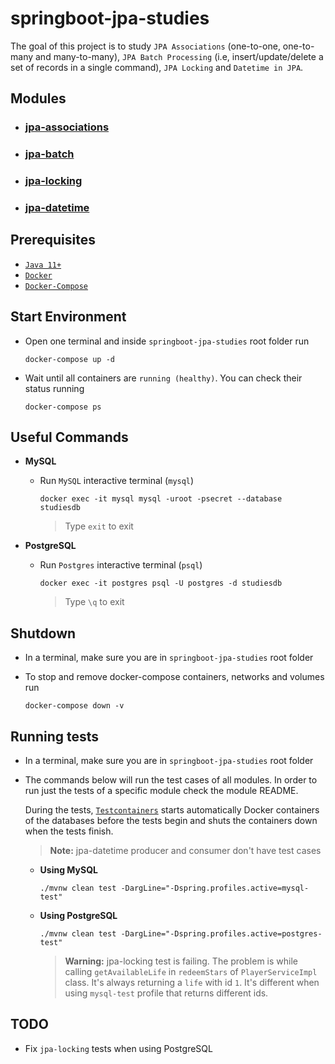 # springboot-jpa-studies

The goal of this project is to study `JPA Associations` (one-to-one, one-to-many and many-to-many), `JPA Batch Processing` (i.e, insert/update/delete a set of records in a single command), `JPA Locking` and `Datetime in JPA`.

## Modules

- ### [jpa-associations](https://github.com/ivangfr/springboot-jpa-studies/tree/master/jpa-associations#jpa-associations)
- ### [jpa-batch](https://github.com/ivangfr/springboot-jpa-studies/tree/master/jpa-batch#jpa-batch)
- ### [jpa-locking](https://github.com/ivangfr/springboot-jpa-studies/tree/master/jpa-locking#jpa-locking)
- ### [jpa-datetime](https://github.com/ivangfr/springboot-jpa-studies/tree/master/jpa-datetime#jpa-datetime)

## Prerequisites

- [`Java 11+`](https://www.oracle.com/java/technologies/javase-jdk11-downloads.html)
- [`Docker`](https://www.docker.com/)
- [`Docker-Compose`](https://docs.docker.com/compose/install/)

## Start Environment

- Open one terminal and inside `springboot-jpa-studies` root folder run
  ```
  docker-compose up -d
  ```

- Wait until all containers are `running (healthy)`. You can check their status running
  ```
  docker-compose ps
  ```

## Useful Commands

- **MySQL**

  - Run `MySQL` interactive terminal (`mysql`)
    ```
    docker exec -it mysql mysql -uroot -psecret --database studiesdb
    ```
    > Type `exit` to exit
    
- **PostgreSQL**

  - Run `Postgres` interactive terminal (`psql`)
    ```
    docker exec -it postgres psql -U postgres -d studiesdb
    ```
    > Type `\q` to exit

## Shutdown

- In a terminal, make sure you are in `springboot-jpa-studies` root folder

- To stop and remove docker-compose containers, networks and volumes run
  ```
  docker-compose down -v
  ```

## Running tests

- In a terminal, make sure you are in `springboot-jpa-studies` root folder  

- The commands below will run the test cases of all modules. In order to run just the tests of a specific module check the module README.

  During the tests, [`Testcontainers`](https://www.testcontainers.org/) starts automatically Docker containers of the databases before the tests begin and shuts the containers down when the tests finish.

  > **Note:** jpa-datetime producer and consumer don't have test cases

  - **Using MySQL**
    ```
    ./mvnw clean test -DargLine="-Dspring.profiles.active=mysql-test"
    ```

  - **Using PostgreSQL**
    ```
    ./mvnw clean test -DargLine="-Dspring.profiles.active=postgres-test"
    ```
    > **Warning:** jpa-locking test is failing. The problem is while calling `getAvailableLife` in `redeemStars` of `PlayerServiceImpl` class. It's always returning a `life` with id `1`. It's different when using `mysql-test` profile that returns different ids.

## TODO

- Fix `jpa-locking` tests when using PostgreSQL
